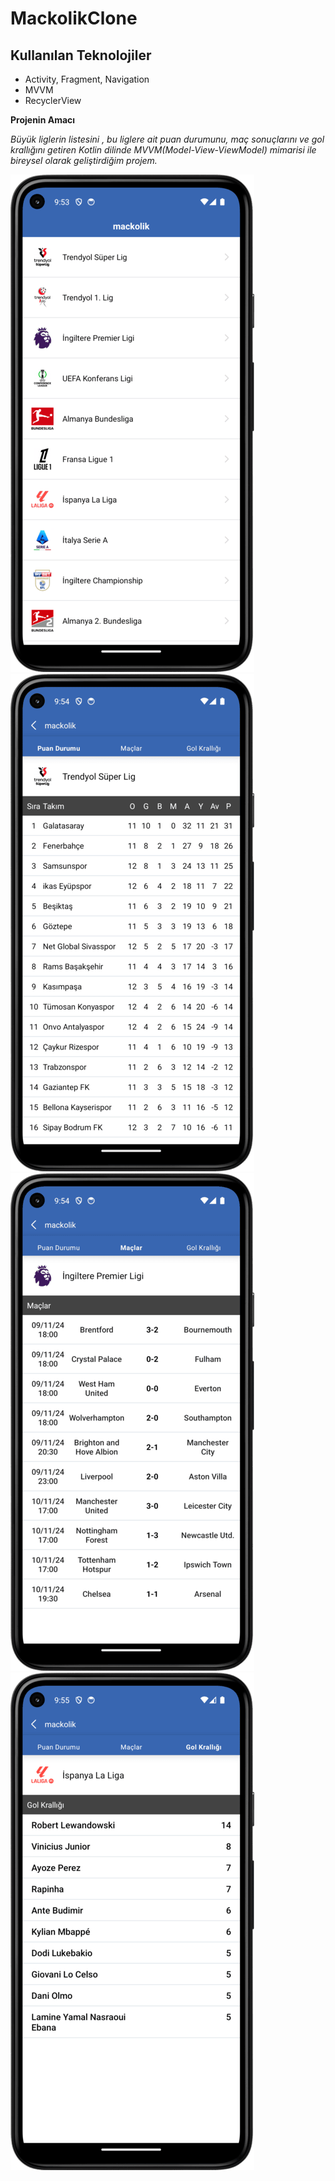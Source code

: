 # MackolikClone

## Kullanılan Teknolojiler<br/>
* Activity, Fragment, Navigation
* MVVM <br/>
* RecyclerView <br/>

**Projenin Amacı** <br/>

*Büyük liglerin listesini , bu liglere ait puan durumunu, maç sonuçlarını ve gol krallığını getiren Kotlin dilinde MVVM(Model-View-ViewModel) mimarisi ile bireysel olarak geliştirdiğim projem.*<br/>

![MainActivity](./images/MackolikLeagues.png)
![PointRankFragment](./images/MackolikPointRank.png)
![MatchesFragment](./images/MackolikMatches.png)
![GoalKingsFragment](./images/MackolikGoalKings.png)